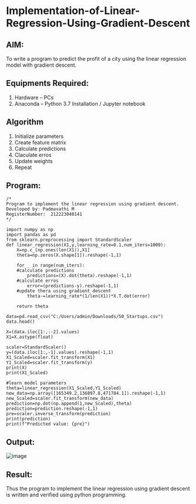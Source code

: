 # Implementation-of-Linear-Regression-Using-Gradient-Descent

## AIM:
To write a program to predict the profit of a city using the linear regression model with gradient descent.

## Equipments Required:
1. Hardware – PCs
2. Anaconda – Python 3.7 Installation / Jupyter notebook

## Algorithm
1. Initialize parameters
2. Create feature matrix
3. Calculate predictions
4. Claculate erros
5. Update weights
6. Repeat
 

## Program:
```
/*
Program to implement the linear regression using gradient descent.
Developed by: Padmavathi M
RegisterNumber:  212223040141
*/
```
```
import numpy as np
import pandas as pd
from sklearn.preprocessing import StandardScaler
def linear_regression(X1,y,learning_rate=0.1,num_iters=1000):
    X=np.c_[np.ones(len(X1)),X1]
    theta=np.zeros(X.shape[1]).reshape(-1,1)

    for _ in range(num_iters):
    #calculate predictions
        predictions=(X).dot(theta).reshape(-1,1)
    #calculate erros
        error=(predictions-y).reshape(-1,1)
    #update thera using gradient descent
        theta-=learning_rate*(1/len(X1))*X.T.dot(error) 
    
    return theta

data=pd.read_csv("C:/Users/admin/Downloads/50_Startups.csv")
data.head()

X=(data.iloc[1:,:-2].values)
X1=X.astype(float)

scaler=StandardScaler()
y=(data.iloc[1:,-1].values).reshape(-1,1)
X1_Scaled=scaler.fit_transform(X1)
Y1_Scaled=scaler.fit_transform(y)
print(X)
print(X1_Scaled)

#learn model parameters
theta=linear_regression(X1_Scaled,Y1_Scaled)
new_data=np.array([165349.2,136897.8,471784.1]).reshape(-1,1)
new_Scaled=scaler.fit_transform(new_data)
prediction=np.dot(np.append(1,new_Scaled),theta)
prediction=prediction.reshape(-1,1)
pre=scaler.inverse_transform(prediction)
print(prediction)
print(f"Predicted value: {pre}")
```

## Output:
![image](https://github.com/user-attachments/assets/820f7d4e-1790-4723-9c1e-6bf2112e42d7)

## Result:
Thus the program to implement the linear regression using gradient descent is written and verified using python programming.
